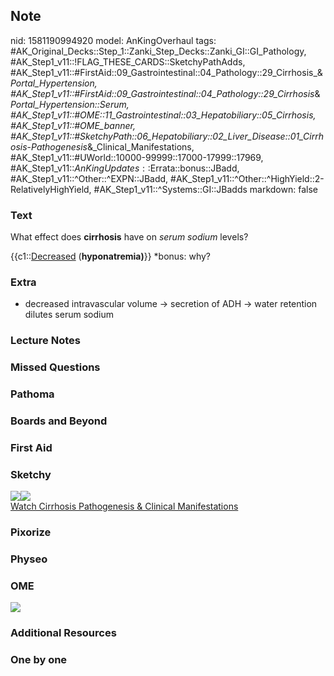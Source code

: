 ## Note
nid: 1581190994920
model: AnKingOverhaul
tags: #AK_Original_Decks::Step_1::Zanki_Step_Decks::Zanki_GI::GI_Pathology, #AK_Step1_v11::!FLAG_THESE_CARDS::SketchyPathAdds, #AK_Step1_v11::#FirstAid::09_Gastrointestinal::04_Pathology::29_Cirrhosis_&_Portal_Hypertension, #AK_Step1_v11::#FirstAid::09_Gastrointestinal::04_Pathology::29_Cirrhosis_&_Portal_Hypertension::Serum, #AK_Step1_v11::#OME::11_Gastrointestinal::03_Hepatobiliary::05_Cirrhosis, #AK_Step1_v11::#OME_banner, #AK_Step1_v11::#SketchyPath::06_Hepatobiliary::02_Liver_Disease::01_Cirrhosis_-_Pathogenesis_&_Clinical_Manifestations, #AK_Step1_v11::#UWorld::10000-99999::17000-17999::17969, #AK_Step1_v11::$AnKingUpdates::$Errata::bonus::JBadd, #AK_Step1_v11::^Other::^EXPN::JBadd, #AK_Step1_v11::^Other::^HighYield::2-RelativelyHighYield, #AK_Step1_v11::^Systems::GI::JBadds
markdown: false

### Text
What effect does <b>cirrhosis</b> have on <i>serum</i>
<i>sodium</i> levels?
<div>
  {{c1::<u>Decreased</u> (<b>hypo</b><b>natremia)</b>}} *bonus:
  why?
</div>

### Extra
* decreased intravascular volume -> secretion of ADH -> water retention dilutes serum sodium

### Lecture Notes


### Missed Questions


### Pathoma


### Boards and Beyond


### First Aid


### Sketchy
<div><img src=
"cirrhosis%20hyponatremia_1566160514431.jpg"><img src="Zoverall%20picture%20(61).JPG"></div><a href="https://dashboard.sketchy.com/study/medical/courses/medical-pathophysiology/units/medical-pediatrics-hepatobiliary/videos/medical-pathophysiology-hepatobiliary-liver-disease-cirrhosis-pathogenesis-and-clinical-manifestations?utm_source=anki&utm_medium=partnership&utm_campaign=february_update&utm_content=medical">Watch
Cirrhosis Pathogenesis & Clinical Manifestations</a>

### Pixorize


### Physeo


### OME
<div class="ome-widget">
  <a href="https://onlinemeded.org?ref=anki"><img src=
  "_OME_AnkiFlashcards_General_7.png"></a>
</div>

### Additional Resources


### One by one

